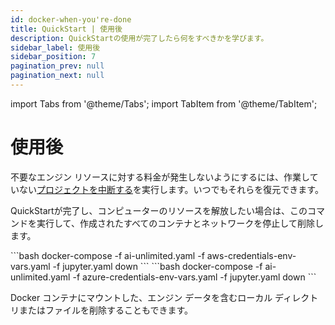 ```yaml
---
id: docker-when-you're-done
title: QuickStart | 使用後
description: QuickStartの使用が完了したら何をすべきかを学びます。
sidebar_label: 使用後
sidebar_position: 7
pagination_prev: null
pagination_next: null
---
```

import Tabs from '@theme/Tabs';
import TabItem from '@theme/TabItem';

# 使用後

不要なエンジン リソースに対する料金が発生しないようにするには、作業していない[プロジェクトを中断する](../../manage-ai-unlimited/suspend-and-restore-project.md)を実行します。いつでもそれらを復元できます。

QuickStartが完了し、コンピューターのリソースを解放したい場合は、このコマンドを実行して、作成されたすべてのコンテナとネットワークを停止して削除します。

<Tabs>
<TabItem value="aws" label="AWS">
  ```bash 
docker-compose -f ai-unlimited.yaml -f aws-credentials-env-vars.yaml -f jupyter.yaml down
  ```
</TabItem>

<TabItem value="azure" label="Azure">
 ```bash
docker-compose -f ai-unlimited.yaml -f azure-credentials-env-vars.yaml -f jupyter.yaml down
  ```
</TabItem>
</Tabs> 

Docker コンテナにマウントした、エンジン データを含むローカル ディレクトリまたはファイルを削除することもできます。 

